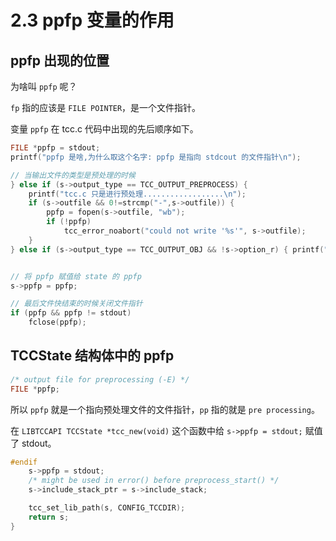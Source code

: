 # 2.3 ppfp 变量的作用

## ppfp 出现的位置

为啥叫 `ppfp` 呢？

`fp` 指的应该是 `FILE POINTER`，是一个文件指针。

变量 `ppfp` 在 tcc.c 代码中出现的先后顺序如下。

```c
FILE *ppfp = stdout;  
printf("ppfp 是啥,为什么取这个名字: ppfp 是指向 stdcout 的文件指针\n");

// 当输出文件的类型是预处理的时候
} else if (s->output_type == TCC_OUTPUT_PREPROCESS) {
    printf("tcc.c 只是进行预处理..................\n");
    if (s->outfile && 0!=strcmp("-",s->outfile)) {
        ppfp = fopen(s->outfile, "wb");
        if (!ppfp)
            tcc_error_noabort("could not write '%s'", s->outfile);
    }
} else if (s->output_type == TCC_OUTPUT_OBJ && !s->option_r) { printf("生成的是目标文件................\n");


// 将 ppfp 赋值给 state 的 ppfp
s->ppfp = ppfp;

// 最后文件快结束的时候关闭文件指针
if (ppfp && ppfp != stdout)
    fclose(ppfp);
```

## TCCState 结构体中的 ppfp

```c
/* output file for preprocessing (-E) */
FILE *ppfp;
```

所以 `ppfp` 就是一个指向预处理文件的文件指针，`pp` 指的就是 `pre processing`。


在 `LIBTCCAPI TCCState *tcc_new(void)` 这个函数中给 `s->ppfp = stdout;` 赋值了 stdout。

```c
#endif
    s->ppfp = stdout;
    /* might be used in error() before preprocess_start() */
    s->include_stack_ptr = s->include_stack;

    tcc_set_lib_path(s, CONFIG_TCCDIR);
    return s;
}
```